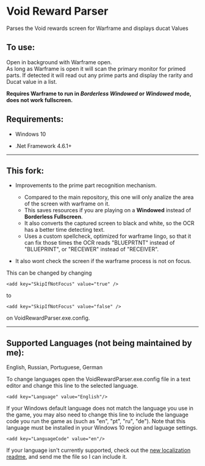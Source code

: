 # Void Reward Parser
Parses the Void rewards screen for Warframe and displays ducat Values

## To use:

Open in background with Warframe open.    
As long as Warframe is open it will scan the primary monitor for primed parts.
If detected it will read out any prime parts and display the rarity and Ducat value in a list.

**Requires Warframe to run in *Borderless Windowed* or *Windowed* mode, does not work fullscreen.**

## Requirements:

* Windows 10

* .Net Framework 4.6.1+

-----

## This fork:

* Improvements to the prime part recognition mechanism. 
    * Compared to the main repository, this one will only analize the area of the screen with warframe on it. 
    * This saves resources if you are playing on a **Windowed** instead of **Borderless Fullscreen**.
    * It also converts the captured screen to black and white, so the OCR has a better time detecting text.
    * Uses a custom spellcheck, optimized for warframe lingo, so that it can fix those times the OCR reads "BLUEPRTNT" instead of "BLUEPRINT", or "RECEWER" instead of "RECEIVER".

* It also wont check the screen if the warframe process is not on focus. 

This can be changed by changing   

    <add key="SkipIfNotFocus" value="true" />

to

    <add key="SkipIfNotFocus" value="false" />
    
on VoidRewardParser.exe.config.

-----

## Supported Languages (not being maintained by me):

English, Russian, Portuguese, German

To change languages open the VoidRewardParser.exe.config file in a text editor and change this line to the selected language.

    <add key="Language" value="English"/>

If your Windows default language does not match the language you use in the game, you may also need to change this line to include the language code you run the game as (such as "en", "pt", "ru", "de"). Note that this language must be installed in your Windows 10 region and laguage settings.

    <add key="LanguageCode" value="en"/>

If your language isn't currently supported, check out the [new localization readme](https://github.com/Xeio/VoidRewardParser/tree/master/VoidRewardParser/Localization), and send me the file so I can include it.
